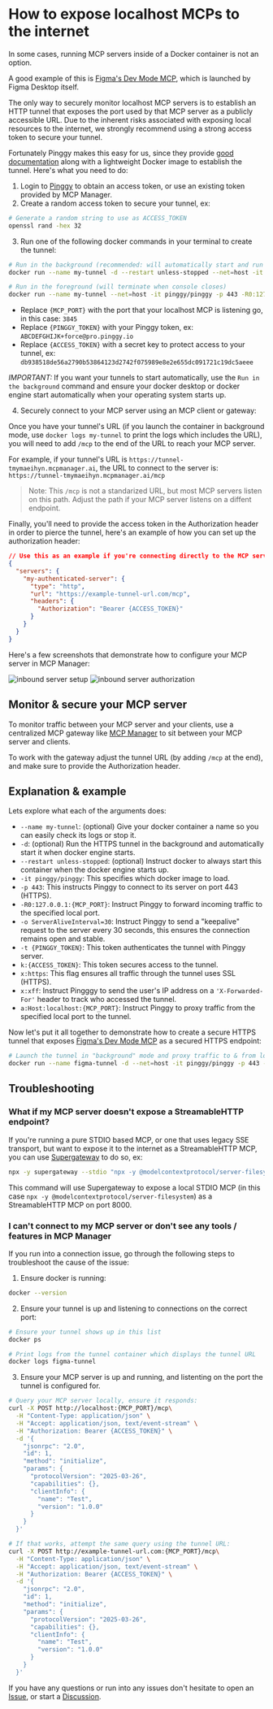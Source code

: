 # How to expose localhost MCPs to the internet

In some cases, running MCP servers inside of a Docker container is not an option.

A good example of this is [Figma's Dev Mode MCP](https://help.figma.com/hc/en-us/articles/32132100833559-Guide-to-the-Dev-Mode-MCP-Server), which is launched by Figma Desktop itself.

The only way to securely monitor localhost MCP servers is to establish an HTTP tunnel that exposes the port used by that MCP server as a publicly accessible URL. Due to the inherent risks associated with exposing local resources to the internet, we strongly recommend using a strong access token to secure your tunnel.

Fortunately Pinggy makes this easy for us, since they provide [good documentation](https://pinggy.io/docs/) along with a lightweight Docker image to establish the tunnel. Here's what you need to do:

1. Login to [Pinggy](https://pinggy.io) to obtain an access token, or use an existing token provided by MCP Manager.
2. Create a random access token to secure your tunnel, ex:

```bash
# Generate a random string to use as ACCESS_TOKEN
openssl rand -hex 32
```

3. Run one of the following docker commands in your terminal to create the tunnel: 

```bash
# Run in the background (recommended: will automatically start and run indefinitely)
docker run --name my-tunnel -d --restart unless-stopped --net=host -it pinggy/pinggy -p 443 -R0:127.0.0.1:{MCP_PORT} -o ServerAliveInterval=30 -t {PINGGY_TOKEN} k:{ACCESS_TOKEN} x:https x:xff a:Host:localhost:{MCP_PORT}

# Run in the foreground (will terminate when console closes)
docker run --name my-tunnel --net=host -it pinggy/pinggy -p 443 -R0:127.0.0.1:{MCP_PORT} -o ServerAliveInterval=30 -t {PINGGY_TOKEN} k:{ACCESS_TOKEN} x:https x:xff a:Host:localhost:{MCP_PORT}
```

- Replace `{MCP_PORT}` with the port that your localhost MCP is listening go, in this case: `3845`
- Replace `{PINGGY_TOKEN}` with your Pinggy token, ex: `ABCDEFGHIJK+force@pro.pinggy.io`
- Replace `{ACCESS_TOKEN}` with a secret key to protect access to your tunnel, ex: `db938518de56a2790b53864123d2742f075989e8e2e655dc091721c19dc5aeee`

*IMPORTANT:* If you want your tunnels to start automatically, use the `Run in the background` command and ensure your docker desktop or docker engine start automatically when your operating system starts up.

4. Securely connect to your MCP server using an MCP client or gateway:

Once you have your tunnel's URL (if you launch the container in background mode, use `docker logs my-tunnel` to print the logs which includes the URL), you will need to add `/mcp` to the end of the URL to reach your MCP server.

For example, if your tunnel's URL is `https://tunnel-tmymaeihyn.mcpmanager.ai`, the URL to connect to the server is: `https://tunnel-tmymaeihyn.mcpmanager.ai/mcp`

> Note: This `/mcp` is not a standarized URL, but most MCP servers listen on this path. Adjust the path if your MCP server listens on a diffent endpoint.

Finally, you'll need to provide the access token in the Authorization header in order to pierce the tunnel, here's an example of how you can set up the authorization header:

```json
// Use this as an example if you're connecting directly to the MCP server
{
  "servers": {
    "my-authenticated-server": {
      "type": "http",
      "url": "https://example-tunnel-url.com/mcp",
      "headers": {
        "Authorization": "Bearer {ACCESS_TOKEN}"
      }
    }
  }
}
```

Here's a few screenshots that demonstrate how to configure your MCP server in MCP Manager:

![inbound server setup](./images/mcp_manager_inbound_server_setup.png)
![inbound server authorization](./images/mcp_manager_authorization.png)

## Monitor & secure your MCP server

To monitor traffic between your MCP server and your clients, use a centralized MCP gateway like [MCP Manager](https://mcpmanager.ai/) to sit between your MCP server and clients.

To work with the gateway adjust the tunnel URL (by adding `/mcp` at the end), and make sure to provide the Authorization header. 

## Explanation & example

Lets explore what each of the arguments does:

- `--name my-tunnel`: (optional) Give your docker container a name so you can easily check its logs or stop it.
- `-d`: (optional) Run the HTTPS tunnel in the background and automatically start it when docker engine starts.
- `--restart unless-stopped`: (optional) Instruct docker to always start this container when the docker engine starts up.
- `-it pinggy/pinggy`: This specifies which docker image to load.
- `-p 443`: This instructs Pinggy to connect to its server on port 443 (HTTPS).
- `-R0:127.0.0.1:{MCP_PORT}`: Instruct Pinggy to forward incoming traffic to the specified local port.
- `-o ServerAliveInterval=30`:  Instruct Pinggy to send a "keepalive" request to the server every 30 seconds, this ensures the connection remains open and stable.
- `-t {PINGGY_TOKEN}`: This token authenticates the tunnel with Pinggy server.
- `k:{ACCESS_TOKEN}`: This token secures access to the tunnel.
- `x:https`: This flag ensures all traffic through the tunnel uses SSL (HTTPS).
- `x:xff`: Instruct Pingggy to send the user's IP address on a `'X-Forwarded-For'` header to track who accessed the tunnel.
- `a:Host:localhost:{MCP_PORT}`: Instruct Pinggy to proxy traffic from the specified local port to the tunnel.

Now let's put it all together to demonstrate how to create a secure HTTPS tunnel that exposes [Figma's Dev Mode MCP](https://help.figma.com/hc/en-us/articles/32132100833559-Guide-to-the-Dev-Mode-MCP-Server) as a secured HTTPS endpoint:

```bash
# Launch the tunnel in "background" mode and proxy traffic to & from localhost:3845
docker run --name figma-tunnel -d --net=host -it pinggy/pinggy -p 443 -R0:127.0.0.1:3845 -o ServerAliveInterval=30 -t ABCDEFGHIJK+force@pro.pinggy.io k:db938518de56a2790b53864123d2742f075989e8e2e655dc091721c19dc5aeee x:https x:xff a:Host:localhost:3845
```

## Troubleshooting

### What if my MCP server doesn't expose a StreamableHTTP endpoint?

If you're running a pure STDIO based MCP, or one that uses legacy SSE transport, but want to expose it to the internet as a StreamableHTTP MCP, you can use [Supergateway](https://github.com/supercorp-ai/supergateway) to do so, ex:

```bash
npx -y supergateway --stdio "npx -y @modelcontextprotocol/server-filesystem" --outputTransport streamableHttp --port 8000
```

This command will use Supergateway to expose a local STDIO MCP (in this case `npx -y @modelcontextprotocol/server-filesystem`) as a StreamableHTTP MCP on port 8000.

### I can't connect to my MCP server or don't see any tools / features in MCP Manager

If you run into a connection issue, go through the following steps to troubleshoot the cause of the issue:

1. Ensure docker is running:
```bash
docker --version
```

2. Ensure your tunnel is up and listening to connections on the correct port:
```bash
# Ensure your tunnel shows up in this list
docker ps

# Print logs from the tunnel container which displays the tunnel URL
docker logs figma-tunnel
```

3. Ensure your MCP server is up and running, and listenting on the port the tunnel is configured for.
```bash
# Query your MCP server locally, ensure it responds:
curl -X POST http://localhost:{MCP_PORT}/mcp\
  -H "Content-Type: application/json" \
  -H "Accept: application/json, text/event-stream" \
  -H "Authorization: Bearer {ACCESS_TOKEN}" \
  -d '{
    "jsonrpc": "2.0",
    "id": 1,
    "method": "initialize",
    "params": {
      "protocolVersion": "2025-03-26",
      "capabilities": {},
      "clientInfo": {
        "name": "Test",
        "version": "1.0.0"
      }
    }
  }'

# If that works, attempt the same query using the tunnel URL:
curl -X POST http://example-tunnel-url.com:{MCP_PORT}/mcp\
  -H "Content-Type: application/json" \
  -H "Accept: application/json, text/event-stream" \
  -H "Authorization: Bearer {ACCESS_TOKEN}" \
  -d '{
    "jsonrpc": "2.0",
    "id": 1,
    "method": "initialize",
    "params": {
      "protocolVersion": "2025-03-26",
      "capabilities": {},
      "clientInfo": {
        "name": "Test",
        "version": "1.0.0"
      }
    }
  }'
```

If you have any questions or run into any issues don't hesitate to open an [Issue](https://github.com/MCP-Manager/MCP-Checklists/issues), or start a [Discussion](https://github.com/MCP-Manager/MCP-Checklists/discussions).
